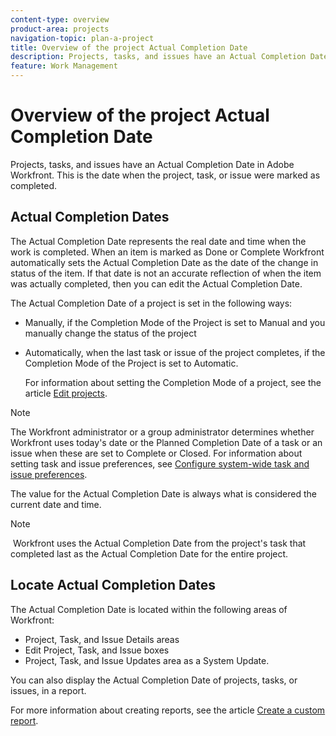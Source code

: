 ```yaml
---
content-type: overview
product-area: projects
navigation-topic: plan-a-project
title: Overview of the project Actual Completion Date
description: Projects, tasks, and issues have an Actual Completion Date in Adobe Workfront. This is the date when the project, task, or issue were marked as completed.
feature: Work Management
---
```


# Overview of the project Actual Completion Date

Projects, tasks, and issues have an&nbsp;Actual&nbsp;Completion&nbsp;Date in Adobe Workfront. This is the date when the project, task, or issue were marked as completed.

## Actual&nbsp;Completion&nbsp;Dates

The Actual Completion Date represents the real date and time when the work is completed. When an item is marked as Done or Complete Workfront automatically sets the Actual Completion Date as the date of the change in status of the item. If that date is not an accurate reflection of when the item was actually completed, then you&nbsp;can edit the Actual Completion Date.

The Actual Completion&nbsp;Date of a project is set in the following ways:

* Manually, if the Completion Mode of the Project is set to Manual and you manually change the status of the project
* Automatically, when the last task or issue of the project completes, if the Completion&nbsp;Mode of the Project is set to Automatic.

  For information about setting the Completion&nbsp;Mode of a project, see the article [Edit projects](../../../manage-work/projects/manage-projects/edit-projects.md).

>[!NOTE]
>
>The Workfront administrator or a group administrator determines whether Workfront uses today's date or the Planned Completion Date of a task or an issue when these are set to Complete or Closed. For information about setting task and issue preferences, see [Configure system-wide task and issue preferences](../../../administration-and-setup/set-up-workfront/configure-system-defaults/set-task-issue-preferences.md).

The value for the Actual Completion Date is always what is considered the current date and time.

>[!NOTE]
>
>&nbsp;Workfront uses the Actual Completion Date from the project's task that completed last as the Actual Completion Date for the entire project.

## Locate Actual&nbsp;Completion&nbsp;Dates

The Actual Completion Date is located within the following areas of Workfront:

* Project, Task, and Issue Details areas
* Edit Project,&nbsp;Task, and Issue boxes
* Project, Task, and Issue Updates area as a System Update.

You can also display the Actual&nbsp;Completion Date of projects, tasks, or issues, in a report.

For more information about creating reports, see the article [Create a custom report](../../../reports-and-dashboards/reports/creating-and-managing-reports/create-custom-report.md).
